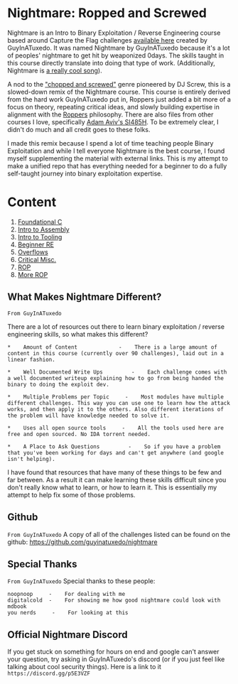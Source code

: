 # Nightmare: Ropped and Screwed

Nightmare is an Intro to Binary Exploitation / Reverse Engineering course based around Capture the Flag challenges [available here](https://github.com/guyinatuxedo/nightmare) created by GuyInATuxedo. It was named Nightmare by GuyInATuxedo because it's a lot of peoples' nightmare to get hit by weaponized 0days. The skills taught in this course directly translate into doing that type of work. (Additionally, Nightmare is [a really cool song](https://www.youtube.com/watch?v=94bGzWyHbu0)).

A nod to the ["chopped and screwed"](https://en.wikipedia.org/wiki/Chopped_and_screwed) genre pioneered by DJ Screw, this is a slowed-down remix of the Nightmare course. This course is entirely derived from the hard work GuyInATuxedo put in, Roppers just added a bit more of a focus on theory, repeating critical ideas, and slowly building expertise in alignment with the [Roppers](https://roppers.org) philosophy. There are also files from other courses I love, specifically [Adam Aviv's SI485H](https://github.com/adamaviv/si485h-f18). To be extremely clear, I didn't do much and all credit goes to these folks.

I made this remix because I spend a lot of time teaching people Binary Exploitation and while I tell everyone Nightmare is the best course, I found myself supplementing the material with external links. This is my attempt to make a unified repo that has everything needed for a beginner to do a fully self-taught journey into binary exploitation expertise.

# Content 

1. [Foundational C](modules/00-intro/readme.md)
2. [Intro to Assembly](modules/01-intro_assembly/readme.md)
3. [Intro to Tooling](modules/02-intro_tooling/readme.md)
4. [Beginner RE](modules/03-beginner_re/readme.md)
5. [Overflows](modules/04-Overflows/readme.md)
6. [Critical Misc.](modules/05-CriticalMisc/readme.md)
7. [ROP](modules/06-ROP/readme.md)
8. [More ROP](modules/6.1-MoreROP/readme.md)


## What Makes Nightmare Different?
`From GuyInATuxedo`

There are a lot of resources out there to learn binary exploitation / reverse engineering skills, so what makes this different?

```
*    Amount of Content             -    There is a large amount of content in this course (currently over 90 challenges), laid out in a linear fashion.

*    Well Documented Write Ups         -    Each challenge comes with a well documented writeup explaining how to go from being handed the binary to doing the exploit dev.

*    Multiple Problems per Topic     -    Most modules have multiple different challenges. This way you can use one to learn how the attack works, and then apply it to the others. Also different iterations of the problem will have knowledge needed to solve it.

*    Uses all open source tools     -    All the tools used here are free and open sourced. No IDA torrent needed.

*    A Place to Ask Questions         -    So if you have a problem that you've been working for days and can't get anywhere (and google isn't helping).
```

I have found that resources that have many of these things to be few and far between. As a result it can make learning these skills difficult since you don't really know what to learn, or how to learn it. This is essentially my attempt to help fix some of those problems.

## Github
`From GuyInATuxedo`
A copy of all of the challenges listed can be found on the github: https://github.com/guyinatuxedo/nightmare

## Special Thanks
`From GuyInATuxedo`
Special thanks to these people:

```
noopnoop     -    For dealing with me
digitalcold  -    For showing me how good nightmare could look with mdbook
you nerds     -    For looking at this
```

## Official Nightmare Discord

If you get stuck on something for hours on end and google can't answer your question, try asking in GuyInATuxedo's discord (or if you just feel like talking about cool security things). Here is a link to it `https://discord.gg/p5E3VZF`

